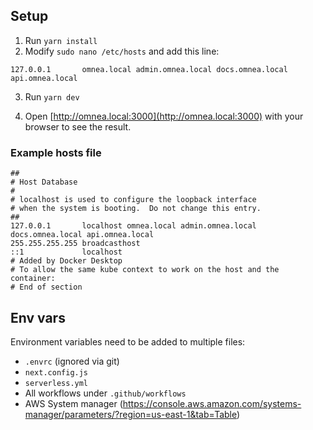 ## Setup

1) Run `yarn install`
2) Modify `sudo nano /etc/hosts` and add this line:

```
127.0.0.1       omnea.local admin.omnea.local docs.omnea.local api.omnea.local
```

3) Run `yarn dev`

4) Open [http://omnea.local:3000](http://omnea.local:3000) with your browser to see the result.


### Example hosts file

```
##
# Host Database
#
# localhost is used to configure the loopback interface
# when the system is booting.  Do not change this entry.
##
127.0.0.1       localhost omnea.local admin.omnea.local docs.omnea.local api.omnea.local
255.255.255.255 broadcasthost
::1             localhost
# Added by Docker Desktop
# To allow the same kube context to work on the host and the container:
# End of section
```
## Env vars

Environment variables need to be added to multiple files:
- `.envrc` (ignored via git)
- `next.config.js` 
- `serverless.yml`
- All workflows under `.github/workflows`
- AWS System manager (https://console.aws.amazon.com/systems-manager/parameters/?region=us-east-1&tab=Table)


